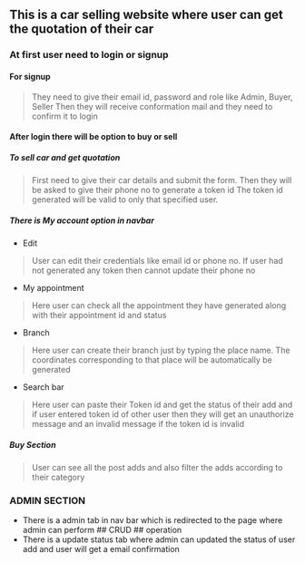 ## This is a car selling website where user can get the quotation of their car

### At first user need to login or signup 
 #### For signup
  >They need to give their email id, password and role like Admin, Buyer, Seller
  >Then they will receive conformation mail and they need to confirm it to login
#### After login there will be option to buy or sell

##### To sell car and get quotation
>First need to give their car details and submit the form.
>Then they will be asked to give their phone no to generate a token id
>The token id generated will be valid to only that specified user.

##### There is My account option in navbar
  * Edit
  > User can edit their credentials like email id or phone no. If user had not generated any token then cannot update their phone no
  
  * My appointment
  > Here user can check all the appointment they have generated along with their appointment id and status
  * Branch
  > Here user can create their branch just by typing the place name. The coordinates corresponding to that place will be           automatically be generated
  * Search bar
  > Here user can paste their Token id and get the status of their add and if user entered token id of other user then they         will get an unauthorize message and an invalid message if the token id is invalid
  
 ##### Buy Section
 > User can see all the post adds and also filter the adds according to their category
 
 ### ADMIN SECTION
 * There is a admin tab in nav bar which is redirected to the page where admin can perform ## CRUD ## operation
 * There is a update status tab where admin can updated the status of user add and user will get a email confirmation
 
